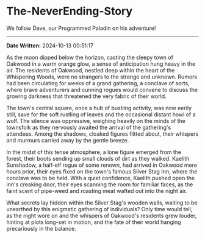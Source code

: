 # The-NeverEnding-Story

We follow Dave, our Programmed Paladin on his adventure!


---

**Date Written:** 2024-10-13 00:51:17

As the moon dipped below the horizon, casting the sleepy town of Oakwood in a warm orange glow, a sense of anticipation hung heavy in the air. The residents of Oakwood, nestled deep within the heart of the Whispering Woods, were no strangers to the strange and unknown. Rumors had been circulating for weeks of a grand gathering, a conclave of sorts, where brave adventurers and cunning rogues would convene to discuss the growing darkness that threatened the very fabric of their world.

The town's central square, once a hub of bustling activity, was now eerily still, save for the soft rustling of leaves and the occasional distant howl of a wolf. The silence was oppressive, weighing heavily on the minds of the townsfolk as they nervously awaited the arrival of the gathering's attendees. Among the shadows, cloaked figures flitted about, their whispers and murmurs carried away by the gentle breeze.

In the midst of this tense atmosphere, a lone figure emerged from the forest, their boots sending up small clouds of dirt as they walked. Kaelith Sunshadow, a half-elf rogue of some renown, had arrived in Oakwood mere hours prior, their eyes fixed on the town's famous Silver Stag Inn, where the conclave was to be held. With a quiet confidence, Kaelith pushed open the inn's creaking door, their eyes scanning the room for familiar faces, as the faint scent of pipe-weed and roasting meat wafted out into the night air.

What secrets lay hidden within the Silver Stag's wooden walls, waiting to be unearthed by this enigmatic gathering of individuals? Only time would tell, as the night wore on and the whispers of Oakwood's residents grew louder, hinting at plots long-set in motion, and the fate of their world hanging precariously in the balance.
